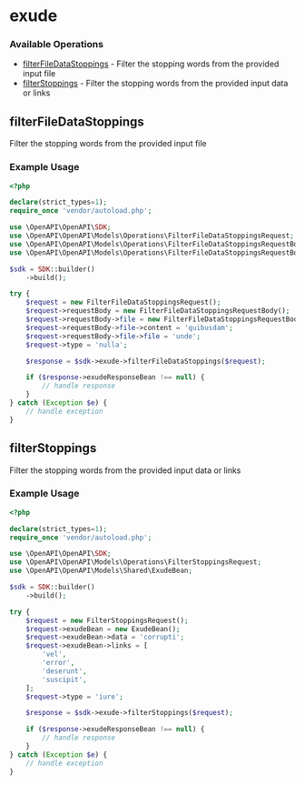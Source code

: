 # exude

### Available Operations

* [filterFileDataStoppings](#filterfiledatastoppings) - Filter the stopping words from the provided input file
* [filterStoppings](#filterstoppings) - Filter the stopping words from the provided input data or links

## filterFileDataStoppings

Filter the stopping words from the provided input file

### Example Usage

```php
<?php

declare(strict_types=1);
require_once 'vendor/autoload.php';

use \OpenAPI\OpenAPI\SDK;
use \OpenAPI\OpenAPI\Models\Operations\FilterFileDataStoppingsRequest;
use \OpenAPI\OpenAPI\Models\Operations\FilterFileDataStoppingsRequestBody;
use \OpenAPI\OpenAPI\Models\Operations\FilterFileDataStoppingsRequestBodyFile;

$sdk = SDK::builder()
    ->build();

try {
    $request = new FilterFileDataStoppingsRequest();
    $request->requestBody = new FilterFileDataStoppingsRequestBody();
    $request->requestBody->file = new FilterFileDataStoppingsRequestBodyFile();
    $request->requestBody->file->content = 'quibusdam';
    $request->requestBody->file->file = 'unde';
    $request->type = 'nulla';

    $response = $sdk->exude->filterFileDataStoppings($request);

    if ($response->exudeResponseBean !== null) {
        // handle response
    }
} catch (Exception $e) {
    // handle exception
}
```

## filterStoppings

Filter the stopping words from the provided input data or links

### Example Usage

```php
<?php

declare(strict_types=1);
require_once 'vendor/autoload.php';

use \OpenAPI\OpenAPI\SDK;
use \OpenAPI\OpenAPI\Models\Operations\FilterStoppingsRequest;
use \OpenAPI\OpenAPI\Models\Shared\ExudeBean;

$sdk = SDK::builder()
    ->build();

try {
    $request = new FilterStoppingsRequest();
    $request->exudeBean = new ExudeBean();
    $request->exudeBean->data = 'corrupti';
    $request->exudeBean->links = [
        'vel',
        'error',
        'deserunt',
        'suscipit',
    ];
    $request->type = 'iure';

    $response = $sdk->exude->filterStoppings($request);

    if ($response->exudeResponseBean !== null) {
        // handle response
    }
} catch (Exception $e) {
    // handle exception
}
```
